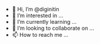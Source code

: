- 👋 Hi, I’m @diginitin
- 👀 I’m interested in ...
- 🌱 I’m currently learning ...
- 💞️ I’m looking to collaborate on ...
- 📫 How to reach me ...

<!---
diginitin/diginitin is a ✨ special ✨ repository because its `README.md` (this file) appears on your GitHub profile.
You can click the Preview link to take a look at your changes.
--->
